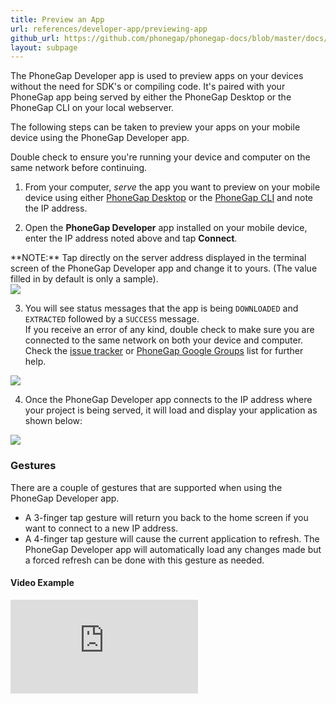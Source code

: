 ```yaml
---
title: Preview an App
url: references/developer-app/previewing-app
github_url: https://github.com/phonegap/phonegap-docs/blob/master/docs/references/developer-app/2-previewing-app.html.md
layout: subpage
---
```


The PhoneGap Developer app is used to preview apps on your devices without the need for SDK's or compiling code. It's paired with your PhoneGap
 app being served by either the PhoneGap Desktop or the PhoneGap CLI on your local webserver.  

The following steps can be taken to preview your apps on your mobile device using the PhoneGap Developer app. 

<div class="alert--warning">Double check to ensure you're running your device and computer on the same network before continuing. </div>

1. From your computer, *serve* the app you want to preview on your mobile device using either [PhoneGap Desktop](getting-started/4-run-your-app/desktop) 
or the [PhoneGap CLI](getting-started/4-run-your-app/cli) and note the IP address. 

2. Open the **PhoneGap Developer** app installed on your mobile device, enter the IP address noted above and tap  **Connect**.

  <div class="alert--info"> **NOTE:** Tap directly on the server address displayed in the terminal screen 
  of the PhoneGap Developer app and change it to yours. (The value filled in by default is only a sample). </div>
  
  <img class="mobile-image" src="/images/dev-app-enter-add.png"/>
  
3. You will see status messages that the app is being `DOWNLOADED` and `EXTRACTED` followed by a `SUCCESS` message.  
If you receive an error of any kind, double check to make sure you are connected to the same network on both your device and computer. 
Check the [issue tracker](https://github.com/phonegap/phonegap-app-developer/issues) or 
[PhoneGap Google Groups](https://groups.google.com/forum/#!forum/phonegap) list for further help. 

  <img class="mobile-image" src="/images/dev-app-success.jpg"/>

4. Once the PhoneGap Developer app connects to the IP address where your project is being served, it will load and display your application as 
shown below:  

  <img class="mobile-image" src="/images/dev-app-preview.jpg"/>

### Gestures 
There are a couple of gestures that are supported when using the PhoneGap Developer app. 

- A 3-finger tap gesture will return you back to the home screen if you want to connect to a new IP address.
- A 4-finger tap gesture will cause the current application to refresh. The PhoneGap Developer app will automatically load any changes made
 but a forced refresh can be done with this gesture as needed.   

#### Video Example

<div class="video-wrapper">
  <iframe src="https://www.youtube.com/embed/pggw-9b8RVY" frameborder="0" allowfullscreen></iframe>
</div>

  
